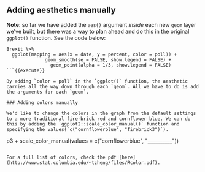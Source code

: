 ## Adding aesthetics manually

**Note**: so far we have added the `aes()` argument *inside* each new `geom` layer we've built, but there was a way to plan ahead and do this in the original `ggplot()` function. See the code below:

```
Brexit %>% 
  ggplot(mapping = aes(x = date, y = percent, color = poll)) + 
              geom_smooth(se = FALSE, show.legend = FALSE) + 
                geom_point(alpha = 1/3, show.legend = FALSE)
```{{execute}}

By adding `color = poll` in the `ggplot()` function, the aesthetic carries all the way down through each `geom`. All we have to do is add the arguments for each `geom`. 

### Adding colors manually

We'd like to change the colors in the graph from the default settings to a more traditional fire-brick red and cornflower blue. We can do this by adding the `ggplot2::scale_color_manual()` function and specifying the values(`c("cornflowerblue", "firebrick3")`).

```
p3 +  scale_color_manual(values = c("cornflowerblue", "__________"))
```{{copy}}

For a full list of colors, check the pdf [here](http://www.stat.columbia.edu/~tzheng/files/Rcolor.pdf). 


